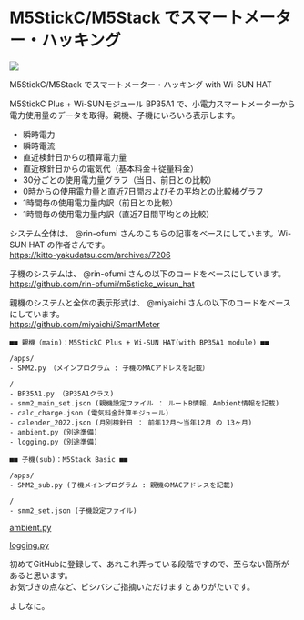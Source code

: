 # M5StickC/M5Stack でスマートメーター・ハッキング

![](https://user-images.githubusercontent.com/104808539/166867477-ab20fcc8-4fde-4fc2-acc3-3494b3b07c65.jpg)

M5StickC/M5Stack でスマートメーター・ハッキング with Wi-SUN HAT

M5StickC Plus + Wi-SUNモジュール BP35A1 で、小電力スマートメーターから電力使用量のデータを取得。親機、子機にいろいろ表示します。<br>

- 瞬時電力
- 瞬時電流
- 直近検針日からの積算電力量
- 直近検針日からの電気代（基本料金＋従量料金）
- 30分ごとの使用電力量グラフ（当日、前日との比較）
- 0時からの使用電力量と直近7日間およびその平均との比較棒グラフ
- 1時間毎の使用電力量内訳（前日との比較）
- 1時間毎の使用電力量内訳（直近7日間平均との比較）

システム全体は、 @rin-ofumi さんのこちらの記事をベースにしています。Wi-SUN HAT の作者さんです。<br>
https://kitto-yakudatsu.com/archives/7206

子機のシステムは、 @rin-ofumi さんの以下のコードをベースにしています。</br>
https://github.com/rin-ofumi/m5stickc_wisun_hat

親機のシステムと全体の表示形式は、 @miyaichi さんの以下のコードをベースにしています。</br>
https://github.com/miyaichi/SmartMeter


```
■■ 親機（main)：M5StickC Plus + Wi-SUN HAT(with BP35A1 module) ■■

/apps/
- SMM2.py　（メインプログラム : 子機のMACアドレスを記載）

/
- BP35A1.py （BP35A1クラス)
- smm2_main_set.json (親機設定ファイル ： ルートB情報、Ambient情報を記載)
- calc_charge.json (電気料金計算モジュール)
- calender_2022.json (月別検針日 ： 前年12月〜当年12月 の 13ヶ月)
- ambient.py (別途準備)
- logging.py (別途準備)
```
```
■■ 子機(sub)：M5Stack Basic ■■

/apps/
- SMM2_sub.py (子機メインプログラム : 親機のMACアドレスを記載)

/
- smm2_set.json (子機設定ファイル)
```


[ambient.py](https://github.com/AmbientDataInc/ambient-python-lib/blob/master/ambient.py)

[logging.py](https://github.com/micropython/micropython-lib/blob/master/python-stdlib/logging/logging.py)


初めてGitHubに登録して、あれこれ弄っている段階ですので、至らない箇所があると思います。</br>
お気づきの点など、ビシバシご指摘いただけますとありがたいです。</br>

よしなに。
